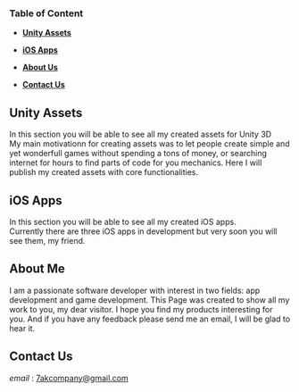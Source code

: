 ### **Table of Content**

- [**Unity Assets**](https://github.com/7AKCompany/AKWebsite.github.io/blob/gh-pages/index.md#unity-assets)

- [**iOS Apps**](https://github.com/7AKCompany/AKWebsite.github.io/blob/gh-pages/index.md#ios-apps)

- [**About Us**](https://github.com/7AKCompany/AKWebsite.github.io/blob/gh-pages/index.md#about-us)

- [**Contact Us**](https://github.com/7AKCompany/AKWebsite.github.io/blob/gh-pages/index.md#contact-us)

## Unity Assets
In this section you will be able to see all my created assets for Unity 3D  
My main motivationn for creating assets was to let people create simple and yet wonderfull games without spending a tons of money, or searching internet for hours to find parts of code for you mechanics. Here I will publish my created assets with core functionalities.

## iOS Apps
In this section you will be able to see all my created iOS apps.  
Currently there are three iOS apps in development but very soon you will see them, my friend.

## About Me
I am a passionate software developer with interest in two fields: app development and game development. This Page was created to show all my work to you, my dear visitor.
I hope you find my products interesting for you. And if you have any feedback please send me an email, I will be glad to hear it.

## Contact Us
_email_ : 7akcompany@gmail.com

